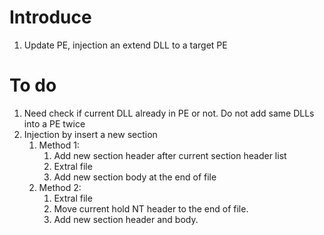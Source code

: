 # Introduce

1. Update PE, injection an extend DLL to a target PE

# To do

1. Need check if current DLL already in PE or not. Do not add same DLLs into a PE twice
2. Injection by insert a new section
    1. Method 1:
        1. Add new section header after current section header list
        2. Extral file
        3. Add new section body at the end of file
    2. Method 2:
        1. Extral file
        2. Move current hold NT header to the end of file.
        3. Add new section header and body.